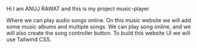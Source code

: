 Hi I am ANUJ RAWAT and this is my project music-player

Where we can play audio songs online. On this music website we will add some music albums and multiple songs. We can play song online, and we will also create the song controller button. To build this website UI we will use Tailwind CSS.